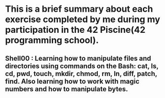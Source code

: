 # This is a brief summary about each exercise completed by me during my participation in the 42 Piscine(42 programming school).

## Shell00 : Learning how to manipulate files and directories using commands on the Bash: cat, ls, cd, pwd, touch, mkdir, chmod, rm, ln, diff, patch, find. Also learning how to work with **magic numbers** and how to manipulate bytes.
